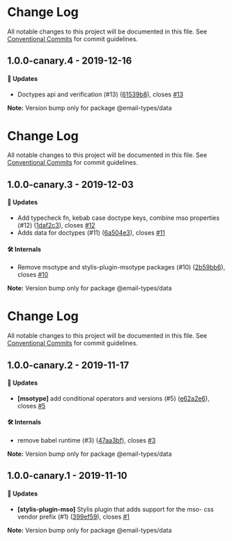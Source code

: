 # Change Log

All notable changes to this project will be documented in this file. See
[Conventional Commits](https://conventionalcommits.org) for commit guidelines.

## 1.0.0-canary.4 - 2019-12-16

#### 🚀 Updates

- Doctypes api and verification (#13)
  ([61539b8](https://github.com/email-types/email-types/commit/61539b8)), closes
  [#13](https://github.com/email-types/email-types/issues/13)

**Note:** Version bump only for package @email-types/data

# Change Log

All notable changes to this project will be documented in this file. See
[Conventional Commits](https://conventionalcommits.org) for commit guidelines.

## 1.0.0-canary.3 - 2019-12-03

#### 🚀 Updates

- Add typecheck fn, kebab case doctype keys, combine mso properties (#12)
  ([1daf2c3](https://github.com/email-types/email-types/commit/1daf2c3)), closes
  [#12](https://github.com/email-types/email-types/issues/12)
- Adds data for doctypes (#11)
  ([6a504e3](https://github.com/email-types/email-types/commit/6a504e3)), closes
  [#11](https://github.com/email-types/email-types/issues/11)

#### 🛠 Internals

- Remove msotype and stylis-plugin-msotype packages (#10)
  ([2b59bb6](https://github.com/email-types/email-types/commit/2b59bb6)), closes
  [#10](https://github.com/email-types/email-types/issues/10)

**Note:** Version bump only for package @email-types/data

# Change Log

All notable changes to this project will be documented in this file. See
[Conventional Commits](https://conventionalcommits.org) for commit guidelines.

## 1.0.0-canary.2 - 2019-11-17

#### 🚀 Updates

- **[msotype]** add conditional operators and versions (#5)
  ([e62a2e6](https://github.com/email-types/email-types/commit/e62a2e6)), closes
  [#5](https://github.com/email-types/email-types/issues/5)

#### 🛠 Internals

- remove babel runtime (#3)
  ([47aa3bf](https://github.com/email-types/email-types/commit/47aa3bf)), closes
  [#3](https://github.com/email-types/email-types/issues/3)

**Note:** Version bump only for package @email-types/data

## 1.0.0-canary.1 - 2019-11-10

#### 🚀 Updates

- **[stylis-plugin-mso]** Stylis plugin that adds support for the mso- css
  vendor prefix (#1)
  ([399ef59](https://github.com/email-types/email-types/tree/master/packages/data/commit/399ef59)),
  closes
  [#1](https://github.com/email-types/email-types/tree/master/packages/data/issues/1)

**Note:** Version bump only for package @email-types/data

